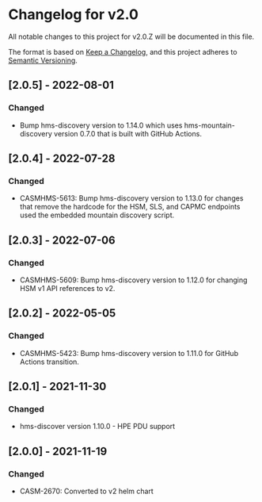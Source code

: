 # Changelog for v2.0

All notable changes to this project for v2.0.Z will be documented in this file.

The format is based on [Keep a Changelog](https://keepachangelog.com/en/1.0.0/),
and this project adheres to [Semantic Versioning](https://semver.org/spec/v2.0.0.html).

## [2.0.5] - 2022-08-01

### Changed

- Bump hms-discovery version to 1.14.0 which uses hms-mountain-discovery version 0.7.0 that is built with GitHub Actions.

## [2.0.4] - 2022-07-28

### Changed

- CASMHMS-5613: Bump hms-discovery version to 1.13.0 for changes that remove the hardcode for the HSM, SLS, and CAPMC endpoints used the embedded mountain discovery script. 

## [2.0.3] - 2022-07-06

### Changed

- CASMHMS-5609: Bump hms-discovery version to 1.12.0 for changing HSM v1 API references to v2.

## [2.0.2] - 2022-05-05

### Changed

- CASMHMS-5423: Bump hms-discovery version to 1.11.0 for GitHub Actions transition.

## [2.0.1] - 2021-11-30

### Changed

- hms-discover version 1.10.0 - HPE PDU support

## [2.0.0] - 2021-11-19

### Changed

- CASM-2670: Converted to v2 helm chart
